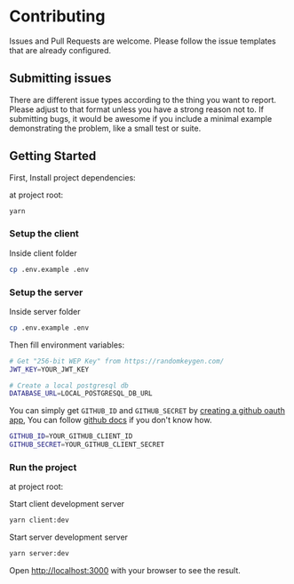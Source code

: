 # Contributing

Issues and Pull Requests are welcome. Please follow the issue templates that are already configured.

## Submitting issues

There are different issue types according to the thing you want to report. Please adjust to that format unless you have a strong reason not to. If submitting bugs, it would be awesome if you include a minimal example demonstrating the problem, like a small test or suite.

## Getting Started

First, Install project dependencies:

at project root:

```bash
yarn
```

### Setup the client

Inside client folder

```bash
cp .env.example .env
```

### Setup the server

Inside server folder

```bash
cp .env.example .env
```

Then fill environment variables:

```bash
# Get "256-bit WEP Key" from https://randomkeygen.com/
JWT_KEY=YOUR_JWT_KEY

# Create a local postgresql db
DATABASE_URL=LOCAL_POSTGRESQL_DB_URL
```

You can simply get `GITHUB_ID` and `GITHUB_SECRET` by [creating a github oauth app](https://github.com/settings/applications/new), You can follow [github docs](https://docs.github.com/en/developers/apps/building-oauth-apps/creating-an-oauth-app) if you don't know how.

```bash
GITHUB_ID=YOUR_GITHUB_CLIENT_ID
GITHUB_SECRET=YOUR_GITHUB_CLIENT_SECRET
```

### Run the project

at project root:

Start client development server

```bash
yarn client:dev
```

Start server development server

```bash
yarn server:dev
```

Open [http://localhost:3000](http://localhost:3000) with your browser to see the result.
